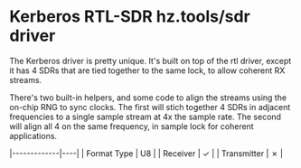 # Kerberos RTL-SDR hz.tools/sdr driver

The Kerberos driver is pretty unique. It's built on top of the rtl driver,
except it has 4 SDRs that are tied together to the same lock, to allow
coherent RX streams.

There's two built-in helpers, and some code to align the streams using the
on-chip RNG to sync clocks. The first will stich together 4 SDRs in adjacent
frequencies to a single sample stream at 4x the sample rate. The second will
align all 4 on the same frequency, in sample lock for coherent applications.

|-------------|----|
| Format Type | U8 |
| Receiver    | ✓  |
| Transmitter | ✗  |

